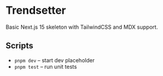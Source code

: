 # Trendsetter

Basic Next.js 15 skeleton with TailwindCSS and MDX support.

## Scripts

- `pnpm dev` – start dev placeholder
- `pnpm test` – run unit tests
